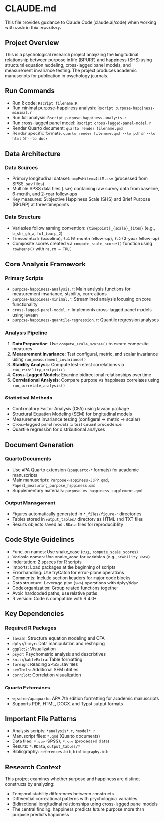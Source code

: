 # CLAUDE.md

This file provides guidance to Claude Code (claude.ai/code) when working with code in this repository.

## Project Overview

This is a psychological research project analyzing the longitudinal relationship between purpose in life (BPURP) and happiness (SHS) using structural equation modeling, cross-lagged panel models, and measurement invariance testing. The project produces academic manuscripts for publication in psychology journals.

## Run Commands

- Run R code: `Rscript filename.R`
- Run minimal purpose-happiness analysis: `Rscript purpose-happiness-minimal.r`
- Run full analysis: `Rscript purpose-happiness-analysis.r`
- Run cross-lagged panel model: `Rscript cross-lagged-panel-model.r`
- Render Quarto document: `quarto render filename.qmd`
- Render specific formats: `quarto render filename.qmd --to pdf` or `--to html` or `--to docx`

## Data Architecture

### Data Sources
- Primary longitudinal dataset: `tmpPvHitems4LLM.csv` (processed from SPSS .sav files)
- Multiple SPSS data files (.sav) containing raw survey data from baseline, 6-month, and 2-year follow-ups
- Key measures: Subjective Happiness Scale (SHS) and Brief Purpose (BPURP) at three timepoints

### Data Structure
- Variables follow naming convention: `{timepoint}_{scale}_{item}` (e.g., `b_shs_gh_a`, `fu1_bpurp_2`)
- Timepoints: `b` (baseline), `fu1` (6-month follow-up), `fu2` (2-year follow-up) 
- Composite scores created via `compute_scale_scores()` function using `rowMeans()` with `na.rm = TRUE`

## Core Analysis Framework

### Primary Scripts
- `purpose-happiness-analysis.r`: Main analysis functions for measurement invariance, stability, correlations
- `purpose-happiness-minimal.r`: Streamlined analysis focusing on core functionality
- `cross-lagged-panel-model.r`: Implements cross-lagged panel models using lavaan
- `purpose-happiness-quantile-regression.r`: Quantile regression analyses

### Analysis Pipeline
1. **Data Preparation**: Use `compute_scale_scores()` to create composite measures
2. **Measurement Invariance**: Test configural, metric, and scalar invariance using `run_measurement_invariance()`
3. **Stability Analysis**: Compute test-retest correlations via `run_stability_analysis()`
4. **Cross-Lagged Models**: Examine bidirectional relationships over time
5. **Correlational Analysis**: Compare purpose vs happiness correlates using `run_correlate_analysis()`

### Statistical Methods
- Confirmatory Factor Analysis (CFA) using lavaan package
- Structural Equation Modeling (SEM) for longitudinal models
- Measurement invariance testing (configural → metric → scalar)
- Cross-lagged panel models to test causal precedence
- Quantile regression for distributional analyses

## Document Generation

### Quarto Documents
- Use APA Quarto extension (`apaquarto-*` formats) for academic manuscripts
- Main manuscripts: `Purpose-Happiness-JOPP.qmd`, `Paper1_measuring_purpose_happiness.qmd`
- Supplementary materials: `purpose_vs_happiness_supplement.qmd`

### Output Management
- Figures automatically generated in `*_files/figure-*` directories
- Tables stored in `output_tables/` directory as HTML and TXT files
- Results objects saved as `.RData` files for reproducibility

## Code Style Guidelines

- Function names: Use snake_case (e.g., `compute_scale_scores`)
- Variable names: Use snake_case for variables (e.g., `stability_data`)
- Indentation: 2 spaces for R scripts
- Imports: Load packages at the beginning of scripts
- Error handling: Use tryCatch for error-prone operations
- Comments: Include section headers for major code blocks
- Data structure: Leverage pipe (`%>%`) operations with dplyr/tidyr
- Code organization: Group related functions together
- Avoid hardcoded paths; use relative paths
- R version: Code is compatible with R 4.0+

## Key Dependencies

### Required R Packages
- `lavaan`: Structural equation modeling and CFA
- `dplyr`/`tidyr`: Data manipulation and reshaping  
- `ggplot2`: Visualization
- `psych`: Psychometric analysis and descriptives
- `knitr`/`kableExtra`: Table formatting
- `foreign`: Reading SPSS .sav files
- `semTools`: Additional SEM utilities
- `corrplot`: Correlation visualization

### Quarto Extensions
- `wjschne/apaquarto`: APA 7th edition formatting for academic manuscripts
- Supports PDF, HTML, DOCX, and Typst output formats

## Important File Patterns

- Analysis scripts: `*analysis*.r`, `*model*.r`
- Manuscript files: `*.qmd` (Quarto documents)
- Data files: `*.sav` (SPSS), `*.csv` (processed data)
- Results: `*.RData`, `output_tables/*`
- Bibliography: `references.bib`, `bibliography.bib`

## Research Context

This project examines whether purpose and happiness are distinct constructs by analyzing:
- Temporal stability differences between constructs
- Differential correlational patterns with psychological variables
- Bidirectional longitudinal relationships using cross-lagged panel models
- The central finding: happiness predicts future purpose more than purpose predicts happiness